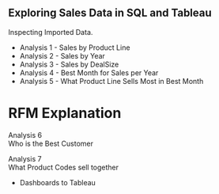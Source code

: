 ## Exploring Sales Data in SQL and Tableau
Inspecting Imported Data.
- Analysis 1 - Sales by Product Line
- Analysis 2 - Sales by Year
- Analysis 3 - Sales by DealSize
- Analysis 4 - Best Month for Sales per Year
- Analysis 5 - What Product Line Sells Most in Best Month
# RFM Explanation

Analysis 6  
Who is the Best Customer

Analysis 7  
What Product Codes sell together
- Dashboards to Tableau
